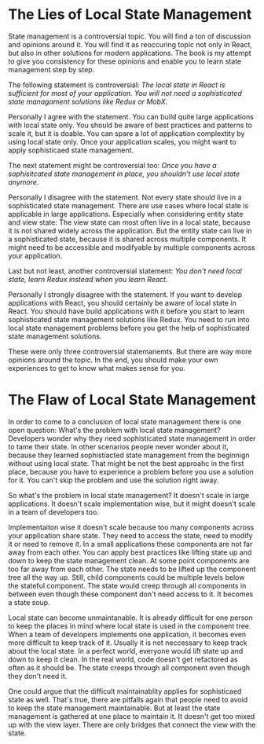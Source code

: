 # The Lies of Local State Management

State management is a controversial topic. You will find a ton of discussion and opinions around it. You will find it as reoccuring topic not only in React, but also in other solutions for modern applications. The book is my attempt to give you consistency for these opinions and enable you to learn state management step by step.

The following statement is controversial: *The local state in React is sufficient for most of your application. You will not need a sophisticated state managament solutions like Redux or MobX.*

Personally I agree with the statement. You can build quite large applications with local state only. You should be aware of best practices and patterns to scale it, but it is doable. You can spare a lot of application complextity by using local state only. Once your application scales, you might want to apply sophisticaed state management.

The next statement might be controversial too: *Once you have a sophisitcated state management in place, you shouldn't use local state anymore.*

Personally I disagree with the statement. Not every state should live in a sophisticated state management. There are use cases where local state is applicable in large applications. Especially when considering entity state and view state: The view state can most often live in a local state, because it is not shared widely across the application. But the entity state can live in a sophisticated state, because it is shared across multiple components. It might need to be accessible and modifyable by multiple components across your application.

Last but not least, another controversial statement: *You don't need local state, learn Redux instead when you learn React.*

Personally I strongly disagree with the statement. If you want to develop applications with React, you should certainly be aware of local state in React. You should have build applications with it before you start to learn sophisticated state management solutions like Redux. You need to run into local state management problems before you get the help of sophisticated state management solutions.

These were only three controversial statemanemts. But there are way more opinions around the topic. In the end, you should make your own experiences to get to know what makes sense for you.

# The Flaw of Local State Management

In order to come to a conclusion of local state management there is one open question: What's the problem with local state management? Developers wonder why they need sophisticated state management in order to tame their state. In other scenarios people never wonder about it, because they learned sophistiacted state management from the beginnign without using local state. That might be not the best approahc in the first place, because you have to experience a problem before you use a solution for it. You can't skip the problem and use the solution right away.

So what's the problem in local state management? It doesn't scale in large applications. It doesn't scale implementation wise, but it might doesn't scale in a team of developers too.

Implementaiton wise it doesn't scale because too many components across your application share state. They need to access the state, need to modify it or need to remove it. In a small applications these components are not far away from each other. You can apply best practices like lifting state up and down to keep the state management clean. At some point components are too far away from each other. The state needs to be lifted up the component tree all the way up. Still, child components could be multiple levels below the stateful component. The state would creep through all components in between even though these component don't need access to it. It becomes a state soup.

Local state can become unmaintanable. It is already difficult for one person to keep the places in mind where local state is used in the component tree. When a team of developers implements one application, it becomes even more difficult to keep track of it. Usually it is not neccessary to keep track about the local state. In a perfect world, everyone would lift state up and down to keep it clean. In the real world, code doesn't get refactored as often as it should be. The state creeps through all component even though they don't need it.

One could argue that the difficult maintainablity applies for sophisticaed state as well. That's true, there are pitfalls again that people need to avoid to keep the state management maintainable. But at least the state management is gathered at one place to maintain it. It doesn't get too mixed up with the view layer. There are only bridges that connect the view with the state.